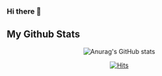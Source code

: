 ### Hi there 👋

## My Github Stats 
<div align = center>
  
  ![Anurag's GitHub stats](https://github-readme-stats.vercel.app/api?username=Sim-mi-gyeong&show_icons=true&theme=radical)

</div>


<!-- ## My BOJ Stats
<div align = center>
  
  [![Solved.ac Profile](http://mazassumnida.wtf/api/v2/generate_badge?boj=smigyeong)](https://solved.ac/smigyeong/)
  
</div> -->

<div align = center>

  [![Hits](https://hits.seeyoufarm.com/api/count/incr/badge.svg?url=https%3A%2F%2Fgithub.com%2FSim-mi-gyeong&count_bg=%2379C83D&title_bg=%23555555&icon=&icon_color=%23E7E7E7&title=hits&edge_flat=false)](https://hits.seeyoufarm.com)

</div>

<!-- 
<div align="center">
    <p class="has-line-data" data-line-start="7" data-line-end="9"><img height="160px" src="https://github-readme-stats.vercel.app/api?username=Sim-mi-gyeong&amp;show_icons=true&amp;theme=material-palenight" alt="Sim-mi-gyeong's GitHub stats" /><img height="160px" src="https://github-readme-streak-stats.herokuapp.com/?user=Sim-mi-gyeong&theme=material-palenight&ring=7E6BC4&currStreakLabel=7E6BC4&fire=C79ECF" /></a></p>
</div>
 -->

<!-- <div align="center">
    <h2>⚒Tech Stack⚒</h2>
    <img height="22px" src="https://img.shields.io/badge/Python-3776AB?style=flat&amp;logo=Python&amp;logoColor=white" alt="Python Badge"> 
    <img height="22px" src="https://img.shields.io/badge/JAVA-007396?style=flat&amp;logo=JAVA&amp;logoColor=white" alt="JAVA Badge"> 
    <img height="22px" src="https://img.shields.io/badge/Arduino-00979D?style=flat&amp;logo=Arduino&amp;logoColor=white" alt="Arduino Badge"></br>
    <img height="22px" src="https://img.shields.io/badge/Tensorflow-FF6F00?style=flat&amp;logo=Tensorflow&amp;logoColor=white" alt="Tensorflow Badge">
</div>
 -->

<!-- 
**Sim-mi-gyeong/Sim-mi-gyeong** is a ✨ _special_ ✨ repository because its `README.md` (this file) appears on your GitHub profile.

Here are some ideas to get you started:

- 🔭 I’m currently working on ...
- 🌱 I’m currently learning ...
- 👯 I’m looking to collaborate on ...
- 🤔 I’m looking for help with ...
- 💬 Ask me about ...
- 📫 How to reach me: ...
- 😄 Pronouns: ...
- ⚡ Fun fact: ...
 -->

